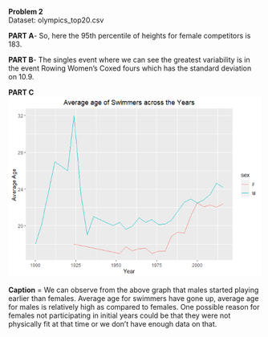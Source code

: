 **Problem 2**  
Dataset: olympics\_top20.csv

**PART A**- So, here the 95th percentile of heights for female
competitors is 183.

**PART B**- The singles event where we can see the greatest variability
is in the event Rowing Women’s Coxed fours which has the standard
deviation on 10.9.

**PART C**
![](Data-Mining-Assignment-1-Problem-2-updated_files/figure-markdown_strict/PART%20C-1.png)

**Caption** = We can observe from the above graph that males started
playing earlier than females. Average age for swimmers have gone up,
average age for males is relatively high as compared to females. One
possible reason for females not participating in initial years could be
that they were not physically fit at that time or we don’t have enough
data on that.
